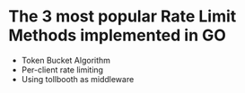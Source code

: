 # The 3 most popular Rate Limit Methods implemented in GO

- Token Bucket Algorithm
- Per-client rate limiting
- Using tollbooth as middleware
